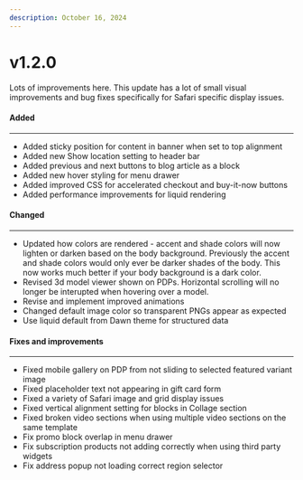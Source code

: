 ```yaml
---
description: October 16, 2024
---
```


# v1.2.0

Lots of improvements here. This update has a lot of small visual improvements and bug fixes specifically for Safari specific display issues.

#### **Added**

***

* Added sticky position for content in banner when set to top alignment
* Added new Show location setting to header bar
* Added previous and next buttons to blog article as a block
* Added new hover styling for menu drawer
* Added improved CSS for accelerated checkout and buy-it-now buttons
* Added performance improvements for liquid rendering

#### **Changed**

***

* Updated how colors are rendered - accent and shade colors will now lighten or darken based on the body background. Previously the accent and shade colors would only ever be darker shades of the body. This now works much better if your body background is a dark color.
* Revised 3d model viewer shown on PDPs. Horizontal scrolling will no longer be interupted when hovering over a model.
* Revise and implement improved animations
* Changed default image color so transparent PNGs appear as expected
* Use liquid default from Dawn theme for structured data

#### **Fixes and improvements**

***

* Fixed mobile gallery on PDP from not sliding to selected featured variant image
* Fixed placeholder text not appearing in gift card form
* Fixed a variety of Safari image and grid display issues
* Fixed vertical alignment setting for blocks in Collage section
* Fixed broken video sections when using multiple video sections on the same template
* Fix promo block overlap in menu drawer
* Fix subscription products not adding correctly when using third party widgets
* Fix address popup not loading correct region selector
